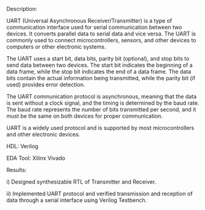 Description:

UART (Universal Asynchronous Receiver/Transmitter) is a type of communication interface used for serial communication between two devices. It converts parallel data to serial data and vice versa. The UART is commonly used to connect microcontrollers, sensors, and other devices to computers or other electronic systems.

The UART uses a start bit, data bits, parity bit (optional), and stop bits to send data between two devices. The start bit indicates the beginning of a data frame, while the stop bit indicates the end of a data frame. The data bits contain the actual information being transmitted, while the parity bit (if used) provides error detection.

The UART communication protocol is asynchronous, meaning that the data is sent without a clock signal, and the timing is determined by the baud rate. The baud rate represents the number of bits transmitted per second, and it must be the same on both devices for proper communication.

UART is a widely used protocol and is supported by most microcontrollers and other electronic devices.

HDL: Verilog 

EDA Tool: Xilinx Vivado

Results:

i) Designed synthesizable RTL of Transmitter and Receiver.

ii) Implemented UART protocol and verified transmission and reception of data through a serial interface using Verilog Testbench. 
